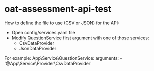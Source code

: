 # oat-assessment-api-test

How to define the file to use (CSV or JSON) for the API:
 - Open config/services.yaml file
 - Modify QuestionService first argument with one of those services:
    - CsvDataProvider
    - JsonDataProvider

For example:
    App\Service\QuestionService:
            arguments:
                - '@App\Service\Provider\CsvDataProvider'
